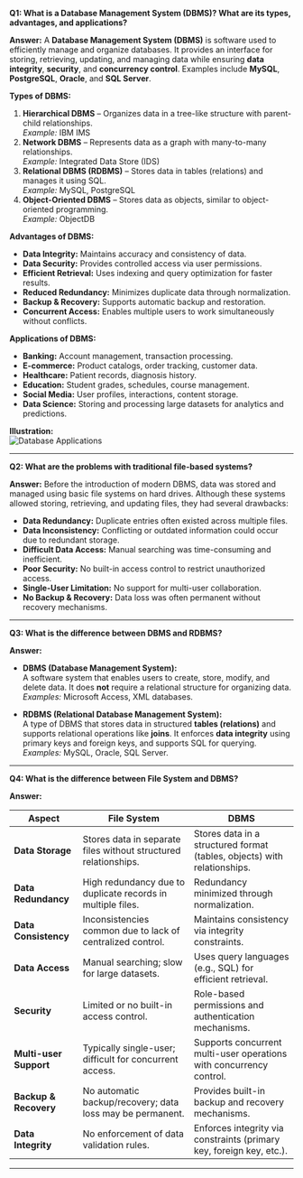 **Q1: What is a Database Management System (DBMS)? What are its types, advantages, and applications?**

**Answer:**
A **Database Management System (DBMS)** is software used to efficiently manage and organize databases. It provides an interface for storing, retrieving, updating, and managing data while ensuring **data integrity**, **security**, and **concurrency control**. Examples include **MySQL**, **PostgreSQL**, **Oracle**, and **SQL Server**.

**Types of DBMS:**
1. **Hierarchical DBMS** – Organizes data in a tree-like structure with parent-child relationships.  
   *Example:* IBM IMS  
2. **Network DBMS** – Represents data as a graph with many-to-many relationships.  
   *Example:* Integrated Data Store (IDS)  
3. **Relational DBMS (RDBMS)** – Stores data in tables (relations) and manages it using SQL.  
   *Example:* MySQL, PostgreSQL  
4. **Object-Oriented DBMS** – Stores data as objects, similar to object-oriented programming.  
   *Example:* ObjectDB  

**Advantages of DBMS:**
- **Data Integrity:** Maintains accuracy and consistency of data.  
- **Data Security:** Provides controlled access via user permissions.  
- **Efficient Retrieval:** Uses indexing and query optimization for faster results.  
- **Reduced Redundancy:** Minimizes duplicate data through normalization.  
- **Backup & Recovery:** Supports automatic backup and restoration.  
- **Concurrent Access:** Enables multiple users to work simultaneously without conflicts.  

**Applications of DBMS:**
- **Banking:** Account management, transaction processing.  
- **E-commerce:** Product catalogs, order tracking, customer data.  
- **Healthcare:** Patient records, diagnosis history.  
- **Education:** Student grades, schedules, course management.  
- **Social Media:** User profiles, interactions, content storage.  
- **Data Science:** Storing and processing large datasets for analytics and predictions.  

**Illustration:**  
![Database Applications](https://media.geeksforgeeks.org/wp-content/uploads/20250729183922080793/Database-Applications.webp)

----

**Q2: What are the problems with traditional file-based systems?**

**Answer:**
Before the introduction of modern DBMS, data was stored and managed using basic file systems on hard drives. Although these systems allowed storing, retrieving, and updating files, they had several drawbacks:

- **Data Redundancy:** Duplicate entries often existed across multiple files.  
- **Data Inconsistency:** Conflicting or outdated information could occur due to redundant storage.  
- **Difficult Data Access:** Manual searching was time-consuming and inefficient.  
- **Poor Security:** No built-in access control to restrict unauthorized access.  
- **Single-User Limitation:** No support for multi-user collaboration.  
- **No Backup & Recovery:** Data loss was often permanent without recovery mechanisms.  

---

**Q3: What is the difference between DBMS and RDBMS?**

**Answer:**
- **DBMS (Database Management System):**  
  A software system that enables users to create, store, modify, and delete data. It does **not** require a relational structure for organizing data.  
  *Examples:* Microsoft Access, XML databases.

- **RDBMS (Relational Database Management System):**  
  A type of DBMS that stores data in structured **tables (relations)** and supports relational operations like **joins**. It enforces **data integrity** using primary keys and foreign keys, and supports SQL for querying.  
  *Examples:* MySQL, Oracle, SQL Server.

---

**Q4: What is the difference between File System and DBMS?**

**Answer:**

| Aspect                | File System | DBMS |
|-----------------------|-------------|------|
| **Data Storage**      | Stores data in separate files without structured relationships. | Stores data in a structured format (tables, objects) with relationships. |
| **Data Redundancy**   | High redundancy due to duplicate records in multiple files. | Redundancy minimized through normalization. |
| **Data Consistency**  | Inconsistencies common due to lack of centralized control. | Maintains consistency via integrity constraints. |
| **Data Access**       | Manual searching; slow for large datasets. | Uses query languages (e.g., SQL) for efficient retrieval. |
| **Security**          | Limited or no built-in access control. | Role-based permissions and authentication mechanisms. |
| **Multi-user Support**| Typically single-user; difficult for concurrent access. | Supports concurrent multi-user operations with concurrency control. |
| **Backup & Recovery** | No automatic backup/recovery; data loss may be permanent. | Provides built-in backup and recovery mechanisms. |
| **Data Integrity**    | No enforcement of data validation rules. | Enforces integrity via constraints (primary key, foreign key, etc.). |


---
